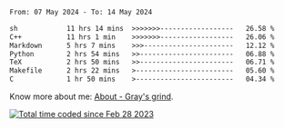 <!--START_SECTION:waka-->

```txt
From: 07 May 2024 - To: 14 May 2024

sh            11 hrs 14 mins  >>>>>>>------------------   26.58 %
C++           11 hrs 1 min    >>>>>>>------------------   26.06 %
Markdown      5 hrs 7 mins    >>>----------------------   12.12 %
Python        2 hrs 54 mins   >>-----------------------   06.88 %
TeX           2 hrs 50 mins   >>-----------------------   06.71 %
Makefile      2 hrs 22 mins   >------------------------   05.60 %
C             1 hr 50 mins    >------------------------   04.34 %
```

<!--END_SECTION:waka-->

<!-- [![grayxu's github stats](https://github-readme-stats.vercel.app/api?username=grayxu&count_private=true&show_icons=true)](https://github.com/grayxu) -->

Know more about me: [About - Gray's grind](https://www.grayxu.cn/).
<p align="left">
  <a href="https://wakatime.com/@c69eb31e-43a1-463f-8968-c3449e386f57"><img src="https://wakatime.com/badge/user/c69eb31e-43a1-463f-8968-c3449e386f57.svg" title="Total time coded since Feb 28 2023" /></a>
</p>

